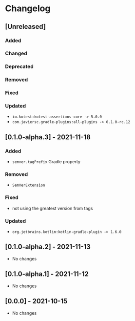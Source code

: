 # Changelog

## [Unreleased]

### Added

### Changed

### Deprecated

### Removed

### Fixed

### Updated
- `io.kotest:kotest-assertions-core -> 5.0.0`
- `com.javiersc.gradle-plugins:all-plugins -> 0.1.0-rc.12`


## [0.1.0-alpha.3] - 2021-11-18

### Added
- `semver.tagPrefix` Gradle property

### Removed
- `SemVerExtension`

### Fixed
- not using the greatest version from tags

### Updated
- `org.jetbrains.kotlin:kotlin-gradle-plugin -> 1.6.0`

## [0.1.0-alpha.2] - 2021-11-13
- No changes

## [0.1.0-alpha.1] - 2021-11-12
- No changes

## [0.0.0] - 2021-10-15
- No changes
